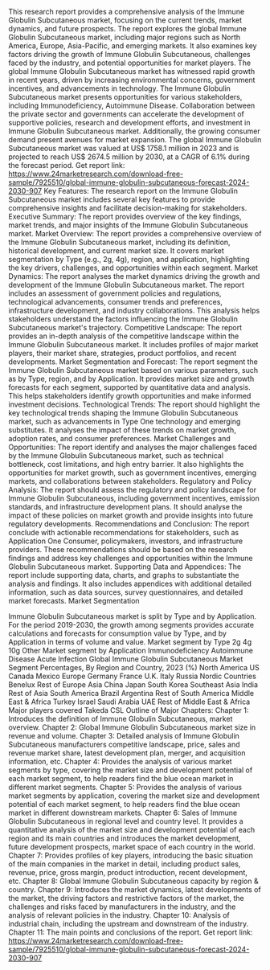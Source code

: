 This research report provides a comprehensive analysis of the Immune Globulin Subcutaneous market, focusing on the current trends, market dynamics, and future prospects. The report explores the global Immune Globulin Subcutaneous market, including major regions such as North America, Europe, Asia-Pacific, and emerging markets. It also examines key factors driving the growth of Immune Globulin Subcutaneous, challenges faced by the industry, and potential opportunities for market players.
The global Immune Globulin Subcutaneous market has witnessed rapid growth in recent years, driven by increasing environmental concerns, government incentives, and advancements in technology. The Immune Globulin Subcutaneous market presents opportunities for various stakeholders, including Immunodeficiency, Autoimmune Disease. Collaboration between the private sector and governments can accelerate the development of supportive policies, research and development efforts, and investment in Immune Globulin Subcutaneous market. Additionally, the growing consumer demand present avenues for market expansion.
The global Immune Globulin Subcutaneous market was valued at US$ 1758.1 million in 2023 and is projected to reach US$ 2674.5 million by 2030, at a CAGR of 6.1% during the forecast period.
Get report link: https://www.24marketresearch.com/download-free-sample/7925510/global-immune-globulin-subcutaneous-forecast-2024-2030-907 
Key Features:
The research report on the Immune Globulin Subcutaneous market includes several key features to provide comprehensive insights and facilitate decision-making for stakeholders.
Executive Summary: The report provides overview of the key findings, market trends, and major insights of the Immune Globulin Subcutaneous market.
Market Overview: The report provides a comprehensive overview of the Immune Globulin Subcutaneous market, including its definition, historical development, and current market size. It covers market segmentation by Type (e.g., 2g, 4g), region, and application, highlighting the key drivers, challenges, and opportunities within each segment.
Market Dynamics: The report analyses the market dynamics driving the growth and development of the Immune Globulin Subcutaneous market. The report includes an assessment of government policies and regulations, technological advancements, consumer trends and preferences, infrastructure development, and industry collaborations. This analysis helps stakeholders understand the factors influencing the Immune Globulin Subcutaneous market's trajectory.
Competitive Landscape: The report provides an in-depth analysis of the competitive landscape within the Immune Globulin Subcutaneous market. It includes profiles of major market players, their market share, strategies, product portfolios, and recent developments.
Market Segmentation and Forecast: The report segment the Immune Globulin Subcutaneous market based on various parameters, such as by Type, region, and by Application. It provides market size and growth forecasts for each segment, supported by quantitative data and analysis. This helps stakeholders identify growth opportunities and make informed investment decisions.
Technological Trends: The report should highlight the key technological trends shaping the Immune Globulin Subcutaneous market, such as advancements in Type One technology and emerging substitutes. It analyses the impact of these trends on market growth, adoption rates, and consumer preferences.
Market Challenges and Opportunities: The report identify and analyses the major challenges faced by the Immune Globulin Subcutaneous market, such as technical bottleneck, cost limitations, and high entry barrier. It also highlights the opportunities for market growth, such as government incentives, emerging markets, and collaborations between stakeholders.
Regulatory and Policy Analysis: The report should assess the regulatory and policy landscape for Immune Globulin Subcutaneous, including government incentives, emission standards, and infrastructure development plans. It should analyse the impact of these policies on market growth and provide insights into future regulatory developments.
Recommendations and Conclusion: The report conclude with actionable recommendations for stakeholders, such as Application One Consumer, policymakers, investors, and infrastructure providers. These recommendations should be based on the research findings and address key challenges and opportunities within the Immune Globulin Subcutaneous market.
Supporting Data and Appendices: The report include supporting data, charts, and graphs to substantiate the analysis and findings. It also includes appendices with additional detailed information, such as data sources, survey questionnaires, and detailed market forecasts.
Market Segmentation

Immune Globulin Subcutaneous market is split by Type and by Application. For the period 2019-2030, the growth among segments provides accurate calculations and forecasts for consumption value by Type, and by Application in terms of volume and value.
Market segment by Type
2g
4g
10g
Other
Market segment by Application
Immunodeficiency
Autoimmune Disease
Acute Infection
Global Immune Globulin Subcutaneous Market Segment Percentages, By Region and Country, 2023 (%)
North America
US
Canada
Mexico
Europe
Germany
France
U.K.
Italy
Russia
Nordic Countries
Benelux
Rest of Europe
Asia
China
Japan
South Korea
Southeast Asia
India
Rest of Asia
South America
Brazil
Argentina
Rest of South America
Middle East & Africa
Turkey
Israel
Saudi Arabia
UAE
Rest of Middle East & Africa
Major players covered
Takeda
CSL
Outline of Major Chapters:
Chapter 1: Introduces the definition of Immune Globulin Subcutaneous, market overview.
Chapter 2: Global Immune Globulin Subcutaneous market size in revenue and volume.
Chapter 3: Detailed analysis of Immune Globulin Subcutaneous manufacturers competitive landscape, price, sales and revenue market share, latest development plan, merger, and acquisition information, etc.
Chapter 4: Provides the analysis of various market segments by type, covering the market size and development potential of each market segment, to help readers find the blue ocean market in different market segments.
Chapter 5: Provides the analysis of various market segments by application, covering the market size and development potential of each market segment, to help readers find the blue ocean market in different downstream markets.
Chapter 6: Sales of Immune Globulin Subcutaneous in regional level and country level. It provides a quantitative analysis of the market size and development potential of each region and its main countries and introduces the market development, future development prospects, market space of each country in the world.
Chapter 7: Provides profiles of key players, introducing the basic situation of the main companies in the market in detail, including product sales, revenue, price, gross margin, product introduction, recent development, etc.
Chapter 8: Global Immune Globulin Subcutaneous capacity by region & country.
Chapter 9: Introduces the market dynamics, latest developments of the market, the driving factors and restrictive factors of the market, the challenges and risks faced by manufacturers in the industry, and the analysis of relevant policies in the industry.
Chapter 10: Analysis of industrial chain, including the upstream and downstream of the industry.
Chapter 11: The main points and conclusions of the report.
Get report link: https://www.24marketresearch.com/download-free-sample/7925510/global-immune-globulin-subcutaneous-forecast-2024-2030-907 
